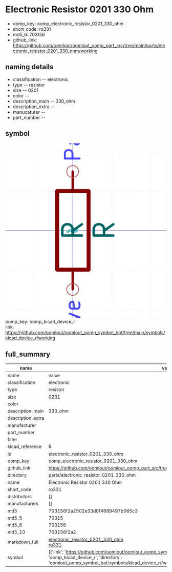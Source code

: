 # Electronic Resistor 0201 330 Ohm

  
* oomp_key: oomp_electronic_resistor_0201_330_ohm 
* short_code: ro331
* md5_6: 703156  
* github_link: https://github.com/oomlout/oomlout_oomp_part_src/tree/main/parts/electronic_resistor_0201_330_ohm/working  
## naming details
* classification -- electronic
* type -- resistor
* size -- 0201
* color -- 
* description_main -- 330_ohm
* description_extra -- 
* manucaturer -- 
* part_number -- 



## symbol

![](symbol/0/working/working_600.png)  
oomp_key: oomp_kicad_device_r  
link: https://github.com/oomlout/oomlout_oomp_symbol_bot/tree/main/symbols/kicad_device_r/working  


## full_summary
| name | value | 
| --- | --- | 
| name | value | 
| classification | electronic | 
| type | resistor | 
| size | 0201 | 
| color |  | 
| description_main | 330_ohm | 
| description_extra |  | 
| manufacturer |  | 
| part_number |  | 
| filter |  | 
| kicad_reference | R | 
| id | electronic_resistor_0201_330_ohm | 
| oomp_key | oomp_electronic_resistor_0201_330_ohm | 
| github_link | https://github.com/oomlout/oomlout_oomp_part_src/tree/main/parts/electronic_resistor_0201_330_ohm/working | 
| directory | parts/electronic_resistor_0201_330_ohm | 
| name | Electronic Resistor 0201 330 Ohm | 
| short_code | ro331 | 
| distributors | [] | 
| manufacturers | [] | 
| md5 | 703156f2a2502e33d0f4689497b065c3 | 
| md5_5 | 70315 | 
| md5_6 | 703156 | 
| md5_10 | 703156f2a2 | 
| markdown_full | [electronic_resistor_0201_330_ohm](https://github.com/oomlout/oomlout_oomp_part_src/tree/main/parts/electronic_resistor_0201_330_ohm/working)<br>[ro331](https://github.com/oomlout/oomlout_oomp_part_src/tree/main/parts/electronic_resistor_0201_330_ohm/working)<br> | 
| symbol | [{'link': 'https://github.com/oomlout/oomlout_oomp_symbol_bot/tree/main/symbols/kicad_device_r', 'oomp_key': 'oomp_kicad_device_r', 'directory': 'oomlout_oomp_symbol_bot/symbols/kicad_device_r//working/working.kicad_sym'}] | 
